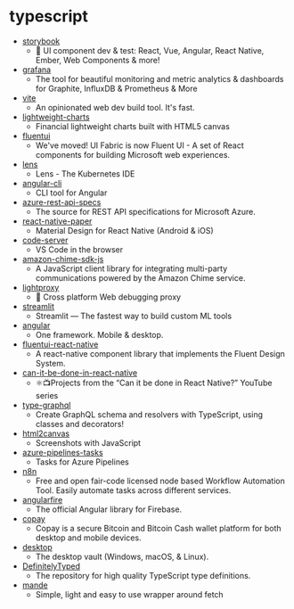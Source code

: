 # typescript
- [storybook](https://github.com/storybookjs/storybook)
  - 📓 UI component dev & test: React, Vue, Angular, React Native, Ember, Web Components & more!
- [grafana](https://github.com/grafana/grafana)
  - The tool for beautiful monitoring and metric analytics & dashboards for Graphite, InfluxDB & Prometheus & More
- [vite](https://github.com/vuejs/vite)
  - An opinionated web dev build tool. It's fast.
- [lightweight-charts](https://github.com/tradingview/lightweight-charts)
  - Financial lightweight charts built with HTML5 canvas
- [fluentui](https://github.com/microsoft/fluentui)
  - We've moved! UI Fabric is now Fluent UI - A set of React components for building Microsoft web experiences.
- [lens](https://github.com/lensapp/lens)
  - Lens - The Kubernetes IDE
- [angular-cli](https://github.com/angular/angular-cli)
  - CLI tool for Angular
- [azure-rest-api-specs](https://github.com/Azure/azure-rest-api-specs)
  - The source for REST API specifications for Microsoft Azure.
- [react-native-paper](https://github.com/callstack/react-native-paper)
  - Material Design for React Native (Android & iOS)
- [code-server](https://github.com/cdr/code-server)
  - VS Code in the browser
- [amazon-chime-sdk-js](https://github.com/aws/amazon-chime-sdk-js)
  - A JavaScript client library for integrating multi-party communications powered by the Amazon Chime service.
- [lightproxy](https://github.com/alibaba/lightproxy)
  - 💎 Cross platform Web debugging proxy
- [streamlit](https://github.com/streamlit/streamlit)
  - Streamlit — The fastest way to build custom ML tools
- [angular](https://github.com/angular/angular)
  - One framework. Mobile & desktop.
- [fluentui-react-native](https://github.com/microsoft/fluentui-react-native)
  - A react-native component library that implements the Fluent Design System.
- [can-it-be-done-in-react-native](https://github.com/wcandillon/can-it-be-done-in-react-native)
  - ⚛️📺Projects from the “Can it be done in React Native?” YouTube series
- [type-graphql](https://github.com/MichalLytek/type-graphql)
  - Create GraphQL schema and resolvers with TypeScript, using classes and decorators!
- [html2canvas](https://github.com/niklasvh/html2canvas)
  - Screenshots with JavaScript
- [azure-pipelines-tasks](https://github.com/microsoft/azure-pipelines-tasks)
  - Tasks for Azure Pipelines
- [n8n](https://github.com/n8n-io/n8n)
  - Free and open fair-code licensed node based Workflow Automation Tool. Easily automate tasks across different services.
- [angularfire](https://github.com/angular/angularfire)
  - The official Angular library for Firebase.
- [copay](https://github.com/bitpay/copay)
  - Copay is a secure Bitcoin and Bitcoin Cash wallet platform for both desktop and mobile devices.
- [desktop](https://github.com/bitwarden/desktop)
  - The desktop vault (Windows, macOS, & Linux).
- [DefinitelyTyped](https://github.com/DefinitelyTyped/DefinitelyTyped)
  - The repository for high quality TypeScript type definitions.
- [mande](https://github.com/posva/mande)
  - Simple, light and easy to use wrapper around fetch
